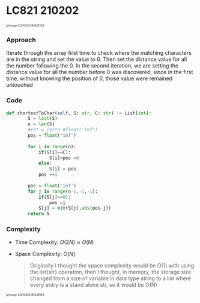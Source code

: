 # LC821 210202

<img src="/Users/apple-5/Library/Application Support/typora-user-images/image-20210202193401326.png" alt="image-20210202193401326" style="zoom:50%;" />

### Approach

Iterate through the array first time to check where the matching characters are in the string and set the value to 0. Then set the distance value for all the number following the 0. In the second iteration, we are setting the distance value for all the number before 0 was discovered, since in the first time, without knowing the position of 0, those value were remained untouched

### Code 

``` python
def shortestToChar(self, S: str, C: str) -> List[int]:
        S = list(S)
        n = len(S)
        #ret = [n]*n #float('inf')
        pos = float('inf')
        
        for i in range(n):
            if(S[i]==C):
                S[i]=pos =0 
            else:
                S[i] = pos
            pos +=1
        
        pos = float('inf')
        for j in range(n-1,-1,-1):
            if(S[j]==0):
                pos =j
            S[j] = min(S[j],abs(pos-j))     
        return S
```

### Complexity

- Time Complexity: $O(2N) \approx O(N)$

- Space Complexity: $O(N)$

  > Originally I thought the space complexity would be O(1) with using the list(str) operation, then I thought, in memory, the storage size changed from a size of variable in data type string to a list where every entry is a stand alone str, so it would be O(N)

<img src="/Users/apple-5/Library/Application Support/typora-user-images/image-20210202195239144.png" alt="image-20210202195239144" style="zoom:50%;" />